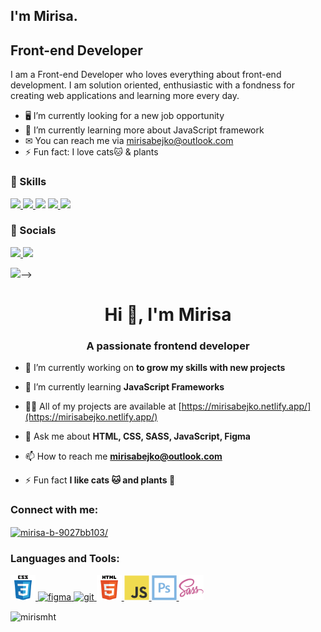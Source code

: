 <!--# Hi there 👋


**Mirismht/Mirismht** is a ✨ _special_ ✨ repository because its `README.md` (this file) appears on your GitHub profile.

Here are some ideas to get you started:

- 🔭 I’m currently working on ...
- 🌱 I’m currently learning ...
- 👯 I’m looking to collaborate on ...
- 🤔 I’m looking for help with ...
- 💬 Ask me about ...
- 📫 How to reach me: ...
- 😄 Pronouns: ...
- ⚡ Fun fact: ...
-->

## I'm Mirisa.

## Front-end Developer

I am a Front-end Developer who loves everything about front-end development. I am solution oriented, enthusiastic with a fondness for creating web applications and learning more every day.  

- 🖥️ I’m currently looking for a new job opportunity
- 🧠 I’m currently learning more about JavaScript framework
- ✉ You can reach me via mirisabejko@outlook.com
- ⚡ Fun fact: I love cats🐱 & plants

### 🚀 Skills

<p align="left"> 
    <a href="https://www.w3.org/html/" target="_blank"> <img src="https://img.icons8.com/color/48/000000/html-5.png" /> </a> 
    <a href="https://www.w3schools.com/css/" target="_blank"> <img src="https://img.icons8.com/color/48/000000/css3.png"/> </a>
    <img src="https://img.icons8.com/color/48/000000/javascript--v1.png"/>
    <a href="https://figma.com" target="_blank"> <img src="https://img.icons8.com/color/48/000000/figma.png"/> </a> 
    <a href="https://git-scm.com/" target="_blank"> <img src="https://img.icons8.com/color/48/000000/git.png"/> </a>    
</p>

### 📱 Socials

<p align="left"> 
    <a href="https://github.com/Mirismht" target="_blank"> <img src="https://img.icons8.com/ios-glyphs/48/000000/github.png"/> </a>
    <a href="https://www.linkedin.com/in/mirisa-b-9027bb103" target="_blank" rel="noreferrer"><img src="https://img.icons8.com/color/48/000000/linkedin.png" /></a>
</p>


 ![](https://mirisabejko.netlify.app/)-->

 <h1 align="center">Hi 👋, I'm Mirisa</h1>
<h3 align="center">A passionate frontend developer</h3>

- 🔭 I’m currently working on **to grow my skills with new projects**

- 🌱 I’m currently learning **JavaScript Frameworks**

- 👨‍💻 All of my projects are available at [https://mirisabejko.netlify.app/](https://mirisabejko.netlify.app/)

- 💬 Ask me about **HTML, CSS, SASS, JavaScript, Figma**

- 📫 How to reach me **mirisabejko@outlook.com**

- ⚡ Fun fact **I like cats 🐱 and plants 🌱**

<h3 align="left">Connect with me:</h3>
<p align="left">
<a href="https://linkedin.com/in/mirisa-b-9027bb103/" target="blank"><img align="center" src="https://raw.githubusercontent.com/rahuldkjain/github-profile-readme-generator/master/src/images/icons/Social/linked-in-alt.svg" alt="mirisa-b-9027bb103/" height="30" width="40" /></a>
</p>

<h3 align="left">Languages and Tools:</h3>
<p align="left"> <a href="https://www.w3schools.com/css/" target="_blank" rel="noreferrer"> <img src="https://raw.githubusercontent.com/devicons/devicon/master/icons/css3/css3-original-wordmark.svg" alt="css3" width="40" height="40"/> </a> <a href="https://www.figma.com/" target="_blank" rel="noreferrer"> <img src="https://www.vectorlogo.zone/logos/figma/figma-icon.svg" alt="figma" width="40" height="40"/> </a> <a href="https://git-scm.com/" target="_blank" rel="noreferrer"> <img src="https://www.vectorlogo.zone/logos/git-scm/git-scm-icon.svg" alt="git" width="40" height="40"/> </a> <a href="https://www.w3.org/html/" target="_blank" rel="noreferrer"> <img src="https://raw.githubusercontent.com/devicons/devicon/master/icons/html5/html5-original-wordmark.svg" alt="html5" width="40" height="40"/> </a> <a href="https://developer.mozilla.org/en-US/docs/Web/JavaScript" target="_blank" rel="noreferrer"> <img src="https://raw.githubusercontent.com/devicons/devicon/master/icons/javascript/javascript-original.svg" alt="javascript" width="40" height="40"/> </a> <a href="https://www.photoshop.com/en" target="_blank" rel="noreferrer"> <img src="https://raw.githubusercontent.com/devicons/devicon/master/icons/photoshop/photoshop-line.svg" alt="photoshop" width="40" height="40"/> </a> <a href="https://sass-lang.com" target="_blank" rel="noreferrer"> <img src="https://raw.githubusercontent.com/devicons/devicon/master/icons/sass/sass-original.svg" alt="sass" width="40" height="40"/> </a> </p>

<p><img align="center" src="https://github-readme-stats.vercel.app/api/top-langs?username=mirismht&show_icons=true&locale=en&layout=compact" alt="mirismht" /></p>

